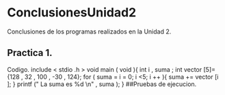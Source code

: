 # ConclusionesUnidad2
Conclusiones de los programas realizados en la Unidad 2.

## Practica 1.
Codigo.
include < stdio .h >
void main ( void ){
int i , suma ;
int vector [5]= {128 , 32 , 100 , -30 , 124};
for ( suma = i = 0; i <5; i ++ ){
suma += vector [i ];
}
printf (" La suma es %d \n" , suma );
}
##Pruebas de ejecucion.



